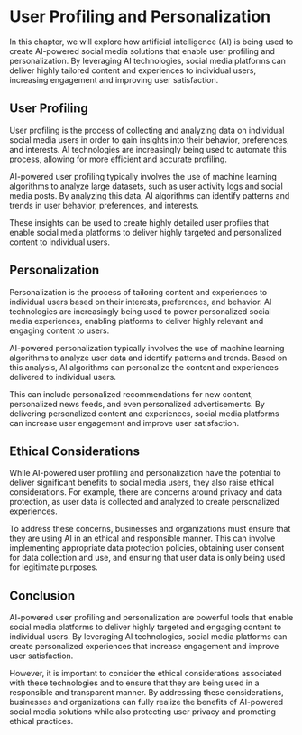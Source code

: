 User Profiling and Personalization
================================================================================

In this chapter, we will explore how artificial intelligence (AI) is being used to create AI-powered social media solutions that enable user profiling and personalization. By leveraging AI technologies, social media platforms can deliver highly tailored content and experiences to individual users, increasing engagement and improving user satisfaction.

User Profiling
--------------

User profiling is the process of collecting and analyzing data on individual social media users in order to gain insights into their behavior, preferences, and interests. AI technologies are increasingly being used to automate this process, allowing for more efficient and accurate profiling.

AI-powered user profiling typically involves the use of machine learning algorithms to analyze large datasets, such as user activity logs and social media posts. By analyzing this data, AI algorithms can identify patterns and trends in user behavior, preferences, and interests.

These insights can be used to create highly detailed user profiles that enable social media platforms to deliver highly targeted and personalized content to individual users.

Personalization
---------------

Personalization is the process of tailoring content and experiences to individual users based on their interests, preferences, and behavior. AI technologies are increasingly being used to power personalized social media experiences, enabling platforms to deliver highly relevant and engaging content to users.

AI-powered personalization typically involves the use of machine learning algorithms to analyze user data and identify patterns and trends. Based on this analysis, AI algorithms can personalize the content and experiences delivered to individual users.

This can include personalized recommendations for new content, personalized news feeds, and even personalized advertisements. By delivering personalized content and experiences, social media platforms can increase user engagement and improve user satisfaction.

Ethical Considerations
----------------------

While AI-powered user profiling and personalization have the potential to deliver significant benefits to social media users, they also raise ethical considerations. For example, there are concerns around privacy and data protection, as user data is collected and analyzed to create personalized experiences.

To address these concerns, businesses and organizations must ensure that they are using AI in an ethical and responsible manner. This can involve implementing appropriate data protection policies, obtaining user consent for data collection and use, and ensuring that user data is only being used for legitimate purposes.

Conclusion
----------

AI-powered user profiling and personalization are powerful tools that enable social media platforms to deliver highly targeted and engaging content to individual users. By leveraging AI technologies, social media platforms can create personalized experiences that increase engagement and improve user satisfaction.

However, it is important to consider the ethical considerations associated with these technologies and to ensure that they are being used in a responsible and transparent manner. By addressing these considerations, businesses and organizations can fully realize the benefits of AI-powered social media solutions while also protecting user privacy and promoting ethical practices.
